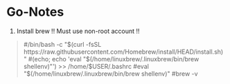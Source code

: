 # Go-Notes
1. Install brew
!! Must use non-root account !!

>#/bin/bash -c "$(curl -fsSL https://raw.githubusercontent.com/Homebrew/install/HEAD/install.sh)"
>#(echo; echo 'eval "$(/home/linuxbrew/.linuxbrew/bin/brew shellenv)"') >> /home/$USER/.bashrc
>#eval "$(/home/linuxbrew/.linuxbrew/bin/brew shellenv)"
>#brew -v
